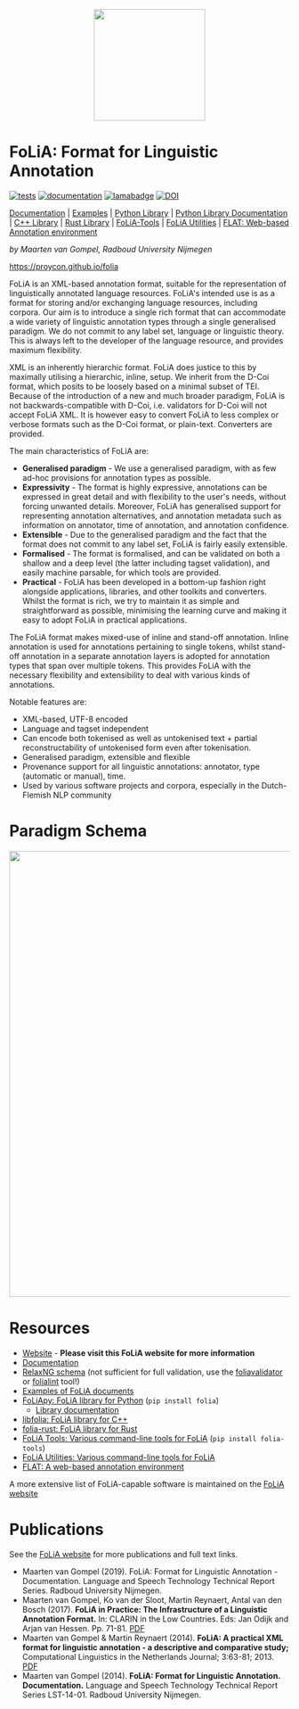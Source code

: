 <div align="center">
  <img src="https://raw.githubusercontent.com/proycon/folia/master/logo.png" width="200" />
</div>

# FoLiA: Format for Linguistic Annotation

[![tests](https://travis-ci.org/proycon/folia.svg?branch=master)](https://travis-ci.org/proycon/folia)
[![documentation](http://readthedocs.org/projects/folia/badge/?version=latest)](http://foliapy.readthedocs.io/en/latest/?badge=latest)
[![lamabadge](http://applejack.science.ru.nl/lamabadge.php/folia)](http://applejack.science.ru.nl/languagemachines/)
[![DOI](https://zenodo.org/badge/1948022.svg)](https://zenodo.org/badge/latestdoi/1948022)

[Documentation](http://foliapy.readthedocs.io/en/latest/?badge=latest) | [Examples](https://github.com/proycon/folia/tree/master/examples) | [Python Library](https://pypi.org/project/FoLiA/) | [Python Library Documentation](https://foliapy.readthedocs.io/en/latest/) | [C++ Library](https://github.com/LanguageMachines/libfolia) | [Rust Library](https://crates.io/crates/folia) | [FoLiA-Tools](https://github.com/proycon/foliatools) | [FoLiA Utilities](https://github.com/LanguageMachines/foliautils) | [FLAT: Web-based Annotation environment](https://github.com/proycon/flat)

*by Maarten van Gompel, Radboud University Nijmegen*

<https://proycon.github.io/folia>

FoLiA is an XML-based annotation format, suitable for the representation
of linguistically annotated language resources. FoLiA's intended use is
as a format for storing and/or exchanging language resources, including
corpora. Our aim is to introduce a single rich format that can
accommodate a wide variety of linguistic annotation types through a
single generalised paradigm. We do not commit to any label set, language
or linguistic theory. This is always left to the developer of the
language resource, and provides maximum flexibility.

XML is an inherently hierarchic format. FoLiA does justice to this by
maximally utilising a hierarchic, inline, setup. We inherit from the
D-Coi format, which posits to be loosely based on a minimal subset of
TEI. Because of the introduction of a new and much broader paradigm,
FoLiA is not backwards-compatible with D-Coi, i.e. validators for D-Coi
will not accept FoLiA XML. It is however easy to convert FoLiA to less
complex or verbose formats such as the D-Coi format, or plain-text.
Converters are provided.

The main characteristics of FoLiA are:

-   **Generalised paradigm** - We use a generalised paradigm, with as
    few ad-hoc provisions for annotation types as possible.
-   **Expressivity** - The format is highly expressive, annotations can
    be expressed in great detail and with flexibility to the user's
    needs, without forcing unwanted details. Moreover, FoLiA has
    generalised support for representing annotation alternatives, and
    annotation metadata such as information on annotator, time of
    annotation, and annotation confidence.
-   **Extensible** - Due to the generalised paradigm and the fact that
    the format does not commit to any label set, FoLiA is fairly easily
    extensible.
-   **Formalised** - The format is formalised, and can be validated on
    both a shallow and a deep level (the latter including tagset
    validation), and easily machine parsable, for which tools are
    provided.
-   **Practical** - FoLiA has been developed in a bottom-up fashion
    right alongside applications, libraries, and other toolkits and
    converters. Whilst the format is rich, we try to maintain it as
    simple and straightforward as possible, minimising the learning
    curve and making it easy to adopt FoLiA in practical applications.

The FoLiA format makes mixed-use of inline and stand-off annotation.
Inline annotation is used for annotations pertaining to single tokens,
whilst stand-off annotation in a separate annotation layers is adopted
for annotation types that span over multiple tokens. This provides FoLiA
with the necessary flexibility and extensibility to deal with various
kinds of annotations.

Notable features are:

-   XML-based, UTF-8 encoded
-   Language and tagset independent
-   Can encode both tokenised as well as untokenised text + partial
    reconstructability of untokenised form even after tokenisation.
-   Generalised paradigm, extensible and flexible
-   Provenance support for all linguistic annotations: annotator, type
    (automatic or manual), time.
-   Used by various software projects and corpora, especially in the
    Dutch-Flemish NLP community

Paradigm Schema
===============

<div align="center">
  <img src="https://github.com/proycon/folia/blob/master/docs/folia_paradigm2.png" width="800" />
</div>

Resources
=========

-   [Website](https://proycon.github.io/folia) - **Please visit this
    FoLiA website for more information**
-   [Documentation](https://folia.readthedocs.io)
-   [RelaxNG schema](http://github.com/proycon/folia/blob/master/schemas/folia.rng)
    (not sufficient for full validation, use the
    [foliavalidator](https://github.com/proycon/foliatools) or
    [folialint](https://github.com/LanguageMachines/libfolia) tool!)
-   [Examples of FoLiA documents](https://github.com/proycon/folia/tree/master/examples)
-   [FoLiApy: FoLiA library for Python](https://github.com/proycon/foliapy) (`pip install folia`)
    -   [Library documentation](https://foliapy.readthedocs.io)
-   [libfolia: FoLiA library for  C++](https://github.com/LanguageMachines/libfolia)
-   [folia-rust: FoLiA library for Rust](https://github.com/proycon/folia-rust)
-   [FoLiA Tools: Various command-line tools for FoLiA](https://github.com/proycon/foliatools)
    (`pip install folia-tools`)
-   [FoLiA Utilities: Various command-line tools for FoLiA](https://github.com/LanguageMachines/foliautils)
-   [FLAT: A web-based annotation environment](https://github.com/proycon/flat)

A more extensive list of FoLiA-capable software is maintained on the
[FoLiA website](https://proycon.github.io/folia)

Publications
============

See the [FoLiA website](https://proycon.github.io/folia) for more
publications and full text links.

-   Maarten van Gompel (2019). FoLiA: Format for Linguistic Annotation -
    Documentation. Language and Speech Technology Technical Report
    Series. Radboud University Nijmegen.
-   Maarten van Gompel, Ko van der Sloot, Martin Reynaert, Antal van den
    Bosch (2017). **FoLiA in Practice: The Infrastructure of a
    Linguistic Annotation Format.** In: CLARIN in the Low Countries.
    Eds: Jan Odijk and Arjan van Hessen. Pp. 71-81.
    [PDF](https://www.jstor.org/stable/j.ctv3t5qjk.13?seq=1#metadata_info_tab_contents)
-   Maarten van Gompel & Martin Reynaert (2014). **FoLiA: A practical
    XML format for linguistic annotation - a descriptive and comparative
    study;** Computational Linguistics in the Netherlands Journal;
    3:63-81; 2013. [PDF](https://clinjournal.org/clinj/article/view/26/22)
-   Maarten van Gompel (2014). **FoLiA: Format for Linguistic
    Annotation. Documentation.** Language and Speech Technology
    Technical Report Series LST-14-01. Radboud University Nijmegen.

